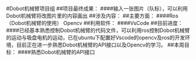 #Dobot机械臂项目组
##项目最终成果：
####输入一张图片（队标），可以利用Dobot机械臂将改图片里的内容画出
##涉及内容：
##主要方面：
####Ros（Dobot机械臂的使用）   Opencv
##利用软件：
####VsCode
##目前进度：
####已经基本熟悉控制Dobot机械臂的代码文件，可以利用ros控制Dobot机械臂的运动与吸盘电机的运动，已在ubuntu下配置好Vscode的opencv及ros的开发环境，目前正在进一步熟悉Dobot机械臂的API接口以及Opencv的学习。
##本周目标：
####熟悉Dobot机械臂的API接口

